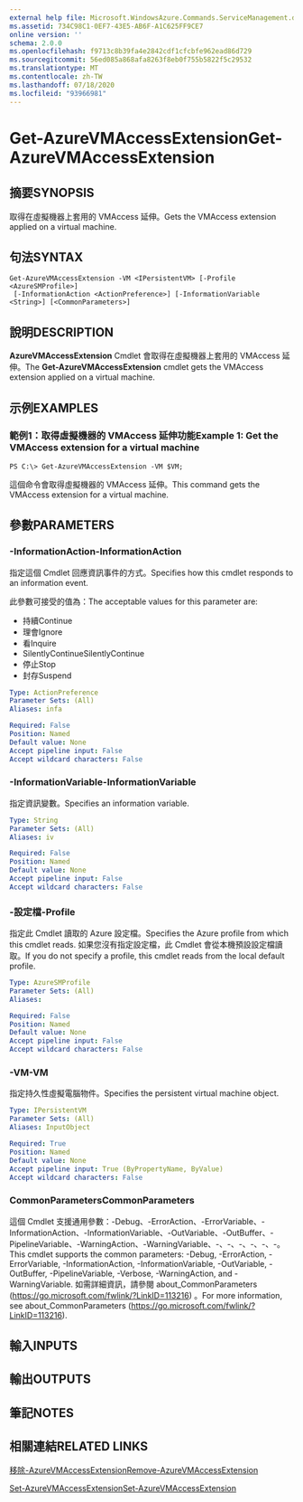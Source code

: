```yaml
---
external help file: Microsoft.WindowsAzure.Commands.ServiceManagement.dll-Help.xml
ms.assetid: 734C98C1-0EF7-43E5-AB6F-A1C625FF9CE7
online version: ''
schema: 2.0.0
ms.openlocfilehash: f9713c8b39fa4e2842cdf1cfcbfe962ead86d729
ms.sourcegitcommit: 56ed085a868afa8263f8eb0f755b5822f5c29532
ms.translationtype: MT
ms.contentlocale: zh-TW
ms.lasthandoff: 07/18/2020
ms.locfileid: "93966981"
---
```

# <span data-ttu-id="d99d6-101">Get-AzureVMAccessExtension</span><span class="sxs-lookup"><span data-stu-id="d99d6-101">Get-AzureVMAccessExtension</span></span>

## <span data-ttu-id="d99d6-102">摘要</span><span class="sxs-lookup"><span data-stu-id="d99d6-102">SYNOPSIS</span></span>
<span data-ttu-id="d99d6-103">取得在虛擬機器上套用的 VMAccess 延伸。</span><span class="sxs-lookup"><span data-stu-id="d99d6-103">Gets the VMAccess extension applied on a virtual machine.</span></span>

## <span data-ttu-id="d99d6-104">句法</span><span class="sxs-lookup"><span data-stu-id="d99d6-104">SYNTAX</span></span>

```
Get-AzureVMAccessExtension -VM <IPersistentVM> [-Profile <AzureSMProfile>]
 [-InformationAction <ActionPreference>] [-InformationVariable <String>] [<CommonParameters>]
```

## <span data-ttu-id="d99d6-105">說明</span><span class="sxs-lookup"><span data-stu-id="d99d6-105">DESCRIPTION</span></span>
<span data-ttu-id="d99d6-106">**AzureVMAccessExtension** Cmdlet 會取得在虛擬機器上套用的 VMAccess 延伸。</span><span class="sxs-lookup"><span data-stu-id="d99d6-106">The **Get-AzureVMAccessExtension** cmdlet gets the VMAccess extension applied on a virtual machine.</span></span>

## <span data-ttu-id="d99d6-107">示例</span><span class="sxs-lookup"><span data-stu-id="d99d6-107">EXAMPLES</span></span>

### <span data-ttu-id="d99d6-108">範例1：取得虛擬機器的 VMAccess 延伸功能</span><span class="sxs-lookup"><span data-stu-id="d99d6-108">Example 1: Get the VMAccess extension for a virtual machine</span></span>
```
PS C:\> Get-AzureVMAccessExtension -VM $VM;
```

<span data-ttu-id="d99d6-109">這個命令會取得虛擬機器的 VMAccess 延伸。</span><span class="sxs-lookup"><span data-stu-id="d99d6-109">This command gets the VMAccess extension for a virtual machine.</span></span>

## <span data-ttu-id="d99d6-110">參數</span><span class="sxs-lookup"><span data-stu-id="d99d6-110">PARAMETERS</span></span>

### <span data-ttu-id="d99d6-111">-InformationAction</span><span class="sxs-lookup"><span data-stu-id="d99d6-111">-InformationAction</span></span>
<span data-ttu-id="d99d6-112">指定這個 Cmdlet 回應資訊事件的方式。</span><span class="sxs-lookup"><span data-stu-id="d99d6-112">Specifies how this cmdlet responds to an information event.</span></span>

<span data-ttu-id="d99d6-113">此參數可接受的值為：</span><span class="sxs-lookup"><span data-stu-id="d99d6-113">The acceptable values for this parameter are:</span></span>

- <span data-ttu-id="d99d6-114">持續</span><span class="sxs-lookup"><span data-stu-id="d99d6-114">Continue</span></span>
- <span data-ttu-id="d99d6-115">理會</span><span class="sxs-lookup"><span data-stu-id="d99d6-115">Ignore</span></span>
- <span data-ttu-id="d99d6-116">看</span><span class="sxs-lookup"><span data-stu-id="d99d6-116">Inquire</span></span>
- <span data-ttu-id="d99d6-117">SilentlyContinue</span><span class="sxs-lookup"><span data-stu-id="d99d6-117">SilentlyContinue</span></span>
- <span data-ttu-id="d99d6-118">停止</span><span class="sxs-lookup"><span data-stu-id="d99d6-118">Stop</span></span>
- <span data-ttu-id="d99d6-119">封存</span><span class="sxs-lookup"><span data-stu-id="d99d6-119">Suspend</span></span>

```yaml
Type: ActionPreference
Parameter Sets: (All)
Aliases: infa

Required: False
Position: Named
Default value: None
Accept pipeline input: False
Accept wildcard characters: False
```

### <span data-ttu-id="d99d6-120">-InformationVariable</span><span class="sxs-lookup"><span data-stu-id="d99d6-120">-InformationVariable</span></span>
<span data-ttu-id="d99d6-121">指定資訊變數。</span><span class="sxs-lookup"><span data-stu-id="d99d6-121">Specifies an information variable.</span></span>

```yaml
Type: String
Parameter Sets: (All)
Aliases: iv

Required: False
Position: Named
Default value: None
Accept pipeline input: False
Accept wildcard characters: False
```

### <span data-ttu-id="d99d6-122">-設定檔</span><span class="sxs-lookup"><span data-stu-id="d99d6-122">-Profile</span></span>
<span data-ttu-id="d99d6-123">指定此 Cmdlet 讀取的 Azure 設定檔。</span><span class="sxs-lookup"><span data-stu-id="d99d6-123">Specifies the Azure profile from which this cmdlet reads.</span></span>
<span data-ttu-id="d99d6-124">如果您沒有指定設定檔，此 Cmdlet 會從本機預設設定檔讀取。</span><span class="sxs-lookup"><span data-stu-id="d99d6-124">If you do not specify a profile, this cmdlet reads from the local default profile.</span></span>

```yaml
Type: AzureSMProfile
Parameter Sets: (All)
Aliases: 

Required: False
Position: Named
Default value: None
Accept pipeline input: False
Accept wildcard characters: False
```

### <span data-ttu-id="d99d6-125">-VM</span><span class="sxs-lookup"><span data-stu-id="d99d6-125">-VM</span></span>
<span data-ttu-id="d99d6-126">指定持久性虛擬電腦物件。</span><span class="sxs-lookup"><span data-stu-id="d99d6-126">Specifies the persistent virtual machine object.</span></span>

```yaml
Type: IPersistentVM
Parameter Sets: (All)
Aliases: InputObject

Required: True
Position: Named
Default value: None
Accept pipeline input: True (ByPropertyName, ByValue)
Accept wildcard characters: False
```

### <span data-ttu-id="d99d6-127">CommonParameters</span><span class="sxs-lookup"><span data-stu-id="d99d6-127">CommonParameters</span></span>
<span data-ttu-id="d99d6-128">這個 Cmdlet 支援通用參數：-Debug、-ErrorAction、-ErrorVariable、-InformationAction、-InformationVariable、-OutVariable、-OutBuffer、-PipelineVariable、-WarningAction、-WarningVariable、-、-、-、-、-、-。</span><span class="sxs-lookup"><span data-stu-id="d99d6-128">This cmdlet supports the common parameters: -Debug, -ErrorAction, -ErrorVariable, -InformationAction, -InformationVariable, -OutVariable, -OutBuffer, -PipelineVariable, -Verbose, -WarningAction, and -WarningVariable.</span></span> <span data-ttu-id="d99d6-129">如需詳細資訊，請參閱 about_CommonParameters (https://go.microsoft.com/fwlink/?LinkID=113216) 。</span><span class="sxs-lookup"><span data-stu-id="d99d6-129">For more information, see about_CommonParameters (https://go.microsoft.com/fwlink/?LinkID=113216).</span></span>

## <span data-ttu-id="d99d6-130">輸入</span><span class="sxs-lookup"><span data-stu-id="d99d6-130">INPUTS</span></span>

## <span data-ttu-id="d99d6-131">輸出</span><span class="sxs-lookup"><span data-stu-id="d99d6-131">OUTPUTS</span></span>

## <span data-ttu-id="d99d6-132">筆記</span><span class="sxs-lookup"><span data-stu-id="d99d6-132">NOTES</span></span>

## <span data-ttu-id="d99d6-133">相關連結</span><span class="sxs-lookup"><span data-stu-id="d99d6-133">RELATED LINKS</span></span>

[<span data-ttu-id="d99d6-134">移除-AzureVMAccessExtension</span><span class="sxs-lookup"><span data-stu-id="d99d6-134">Remove-AzureVMAccessExtension</span></span>](./Remove-AzureVMAccessExtension.md)

[<span data-ttu-id="d99d6-135">Set-AzureVMAccessExtension</span><span class="sxs-lookup"><span data-stu-id="d99d6-135">Set-AzureVMAccessExtension</span></span>](./Set-AzureVMAccessExtension.md)


